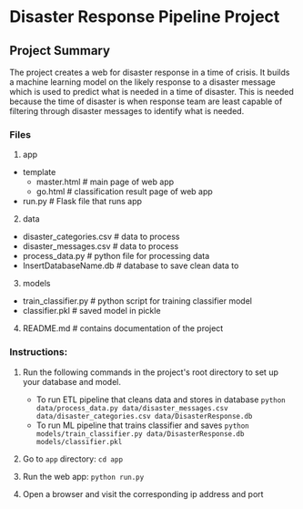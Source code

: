 # Disaster Response Pipeline Project
## Project Summary
The project creates a web for disaster response in a time of crisis. It builds a machine learning model on the likely response to a disaster message which is used to predict what is needed in a time of disaster. This is needed because the time of disaster is when response team are least capable of filtering through disaster messages to identify what is needed.

### Files
1. app
* template
    * master.html  # main page of web app
    * go.html  # classification result page of web app
* run.py  # Flask file that runs app

2. data
* disaster_categories.csv  # data to process 
* disaster_messages.csv  # data to process
* process_data.py  # python file for processing data
* InsertDatabaseName.db   # database to save clean data to

3. models
* train_classifier.py # python script for training classifier model
* classifier.pkl  # saved model in pickle

4. README.md # contains documentation of the project


### Instructions:
1. Run the following commands in the project's root directory to set up your database and model.

    - To run ETL pipeline that cleans data and stores in database
        `python data/process_data.py data/disaster_messages.csv data/disaster_categories.csv data/DisasterResponse.db`
    - To run ML pipeline that trains classifier and saves
        `python models/train_classifier.py data/DisasterResponse.db models/classifier.pkl`

2. Go to `app` directory: `cd app`

3. Run the web app: `python run.py`

4. Open a browser and visit the corresponding ip address and port
